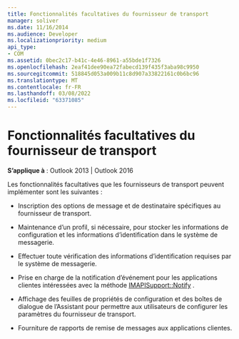 ```yaml
---
title: Fonctionnalités facultatives du fournisseur de transport
manager: soliver
ms.date: 11/16/2014
ms.audience: Developer
ms.localizationpriority: medium
api_type:
- COM
ms.assetid: 0bec2c17-b41c-4e46-8961-a55bde1f7326
ms.openlocfilehash: 2eaf41dee90ea72fabecd139f435f3aba98c9950
ms.sourcegitcommit: 518845d053a009b11c8d907a33822161c0b6bc96
ms.translationtype: MT
ms.contentlocale: fr-FR
ms.lasthandoff: 03/08/2022
ms.locfileid: "63371085"
---
```

# <a name="optional-transport-provider-features"></a>Fonctionnalités facultatives du fournisseur de transport

  
  
**S’applique à** : Outlook 2013 | Outlook 2016 
  
Les fonctionnalités facultatives que les fournisseurs de transport peuvent implémenter sont les suivantes :
  
- Inscription des options de message et de destinataire spécifiques au fournisseur de transport.
    
- Maintenance d’un profil, si nécessaire, pour stocker les informations de configuration et les informations d’identification dans le système de messagerie.
    
- Effectuer toute vérification des informations d’identification requises par le système de messagerie.
    
- Prise en charge de la notification d’événement pour les applications clientes intéressées avec la méthode [IMAPISupport::Notify](imapisupport-notify.md) . 
    
- Affichage des feuilles de propriétés de configuration et des boîtes de dialogue de l’Assistant pour permettre aux utilisateurs de configurer les paramètres du fournisseur de transport.
    
- Fourniture de rapports de remise de messages aux applications clientes.
    

